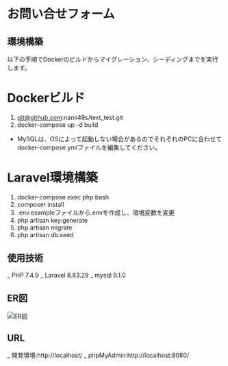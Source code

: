 # お問い合せフォーム

## 環境構築
以下の手順でDockerのビルドからマイグレーション、シーディングまでを実行します。

# Dockerビルド
1. git@github.com:nami49s/text_test.git
2. docker-compose up -d build

* MySQLは、OSによって起動しない場合があるのでそれぞれのPCに合わせて docker-compose.ymlファイルを編集してください。

# Laravel環境構築
1. docker-compose exec php bash
2. composer install
3. .env.exampleファイルから.envを作成し、環境変数を変更
4. php artisan key:generate
5. php artisan migrate
6. php artisan db:seed

## 使用技術
_ PHP 7.4.9
_ Laravel 8.83.29
_ mysql 9.1.0

## ER図
![ER図]()

## URL
_ 開発環境:http://localhost/
_ phpMyAdmin:http://localhost:8080/
